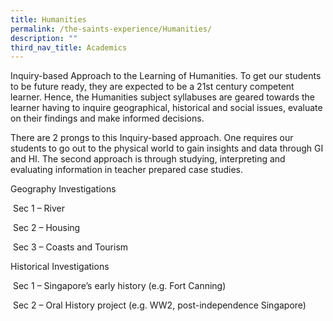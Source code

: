 ```yaml
---
title: Humanities
permalink: /the-saints-experience/Humanities/
description: ""
third_nav_title: Academics
---
```

  
Inquiry-based Approach to the Learning of Humanities. To get our students to be future ready, they are expected to be a 21st century competent learner. Hence, the Humanities subject syllabuses are geared towards the learner having to inquire geographical, historical and social issues, evaluate on their findings and make informed decisions.   

  

There are 2 prongs to this Inquiry-based approach. One requires our students to go out to the physical world to gain insights and data through GI and HI. The second approach is through studying, interpreting and evaluating information in teacher prepared case studies.   

  

Geography Investigations 

 Sec 1 – River 

 Sec 2 – Housing 

 Sec 3 – Coasts and Tourism   

  

Historical Investigations 

 Sec 1 – Singapore’s early history (e.g. Fort Canning) 

 Sec 2 – Oral History project (e.g. WW2, post-independence Singapore)